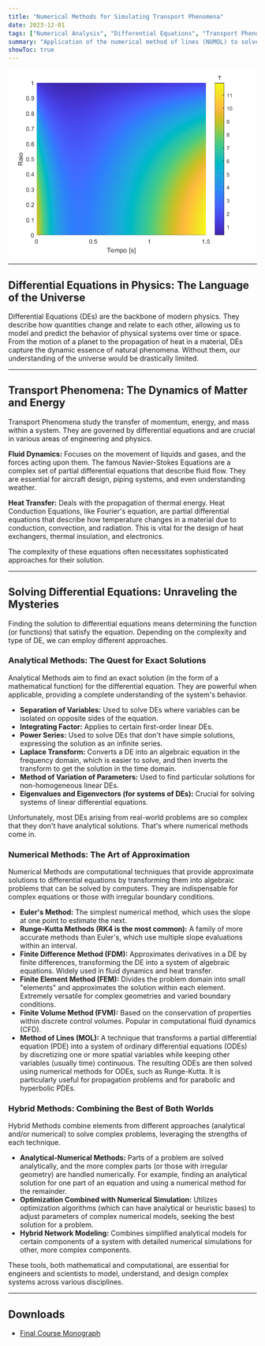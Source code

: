 ```yaml
---
title: "Numerical Methods for Simulating Transport Phenomena"
date: 2023-12-01
tags: ["Numerical Analysis", "Differential Equations", "Transport Phenomena", "Heat Transfer", "Fluid Dynamics", "Computational Fluid Dynamics", "Scientific Computing"]
summary: "Application of the numerical method of lines (NUMOL) to solve the classical problem of one-dimensional heat transfer in a cylinder."
showToc: true
---
```


![](heat_transfer.png)

---

## Differential Equations in Physics: The Language of the Universe

Differential Equations (DEs) are the backbone of modern physics. They describe how quantities change and relate to each other, allowing us to model and predict the behavior of physical systems over time or space. From the motion of a planet to the propagation of heat in a material, DEs capture the dynamic essence of natural phenomena. Without them, our understanding of the universe would be drastically limited.

---

## Transport Phenomena: The Dynamics of Matter and Energy

Transport Phenomena study the transfer of momentum, energy, and mass within a system. They are governed by differential equations and are crucial in various areas of engineering and physics.

**Fluid Dynamics:** Focuses on the movement of liquids and gases, and the forces acting upon them. The famous Navier-Stokes Equations are a complex set of partial differential equations that describe fluid flow. They are essential for aircraft design, piping systems, and even understanding weather.

**Heat Transfer:** Deals with the propagation of thermal energy. Heat Conduction Equations, like Fourier's equation, are partial differential equations that describe how temperature changes in a material due to conduction, convection, and radiation. This is vital for the design of heat exchangers, thermal insulation, and electronics.

The complexity of these equations often necessitates sophisticated approaches for their solution.

---

## Solving Differential Equations: Unraveling the Mysteries

Finding the solution to differential equations means determining the function (or functions) that satisfy the equation. Depending on the complexity and type of DE, we can employ different approaches.

### Analytical Methods: The Quest for Exact Solutions

Analytical Methods aim to find an exact solution (in the form of a mathematical function) for the differential equation. They are powerful when applicable, providing a complete understanding of the system's behavior.

* **Separation of Variables:** Used to solve DEs where variables can be isolated on opposite sides of the equation.
* **Integrating Factor:** Applies to certain first-order linear DEs.
* **Power Series:** Used to solve DEs that don't have simple solutions, expressing the solution as an infinite series.
* **Laplace Transform:** Converts a DE into an algebraic equation in the frequency domain, which is easier to solve, and then inverts the transform to get the solution in the time domain.
* **Method of Variation of Parameters:** Used to find particular solutions for non-homogeneous linear DEs.
* **Eigenvalues and Eigenvectors (for systems of DEs):** Crucial for solving systems of linear differential equations.

Unfortunately, most DEs arising from real-world problems are so complex that they don't have analytical solutions. That's where numerical methods come in.

### Numerical Methods: The Art of Approximation

Numerical Methods are computational techniques that provide approximate solutions to differential equations by transforming them into algebraic problems that can be solved by computers. They are indispensable for complex equations or those with irregular boundary conditions.

* **Euler's Method:** The simplest numerical method, which uses the slope at one point to estimate the next.
* **Runge-Kutta Methods (RK4 is the most common):** A family of more accurate methods than Euler's, which use multiple slope evaluations within an interval.
* **Finite Difference Method (FDM):** Approximates derivatives in a DE by finite differences, transforming the DE into a system of algebraic equations. Widely used in fluid dynamics and heat transfer.
* **Finite Element Method (FEM):** Divides the problem domain into small "elements" and approximates the solution within each element. Extremely versatile for complex geometries and varied boundary conditions.
* **Finite Volume Method (FVM):** Based on the conservation of properties within discrete control volumes. Popular in computational fluid dynamics (CFD).
* **Method of Lines (MOL):** A technique that transforms a partial differential equation (PDE) into a system of ordinary differential equations (ODEs) by discretizing one or more spatial variables while keeping other variables (usually time) continuous. The resulting ODEs are then solved using numerical methods for ODEs, such as Runge-Kutta. It is particularly useful for propagation problems and for parabolic and hyperbolic PDEs.

### Hybrid Methods: Combining the Best of Both Worlds

Hybrid Methods combine elements from different approaches (analytical and/or numerical) to solve complex problems, leveraging the strengths of each technique.

* **Analytical-Numerical Methods:** Parts of a problem are solved analytically, and the more complex parts (or those with irregular geometry) are handled numerically. For example, finding an analytical solution for one part of an equation and using a numerical method for the remainder.
* **Optimization Combined with Numerical Simulation:** Utilizes optimization algorithms (which can have analytical or heuristic bases) to adjust parameters of complex numerical models, seeking the best solution for a problem.
* **Hybrid Network Modeling:** Combines simplified analytical models for certain components of a system with detailed numerical simulations for other, more complex components.

These tools, both mathematical and computational, are essential for engineers and scientists to model, understand, and design complex systems across various disciplines.

--- 

## Downloads

+ [Final Course Monograph](monograph.pdf)


